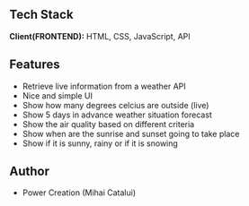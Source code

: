 ## Tech Stack

**Client(FRONTEND):** HTML, CSS, JavaScript, API



## Features

- Retrieve live information from a weather API
- Nice and simple UI
- Show how many degrees celcius are outside (live)
- Show 5 days in advance weather situation forecast
- Show the air quality based on different criteria
- Show when are the sunrise and sunset going to take place
- Show if it is sunny, rainy or if it is snowing



## Author
- Power Creation (Mihai Catalui)